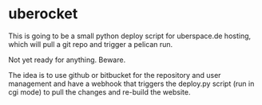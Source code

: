 uberocket
=========

This is going to be a small python deploy script for uberspace.de hosting, which will pull a git repo and trigger a pelican run.

Not yet ready for anything. Beware.

The idea is to use github or bitbucket for the repository and user management and have a webhook that 
triggers the deploy.py script (run in cgi mode) to pull the changes and re-build the website.
